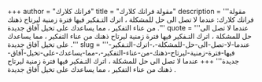 +++
author = "فرانك كلارك"
title = "مقولة فرانك كلارك"
description = '''مقولة فرانك كلارك: عندما لا تصل الى حل للمشكلة ، اترك التـفكير فيها فترة زمنية ليرتاح ذهنك من عناء التفكير ، مما يساعدك على تخيل آفاق جديدة .'''
quote = '''عندما لا تصل الى حل للمشكلة ، اترك التـفكير فيها فترة زمنية ليرتاح ذهنك من عناء التفكير ، مما يساعدك على تخيل آفاق جديدة .'''
slug = '''عندما-لا-تصل-الى-حل-للمشكلة-،-اترك-التـفكير-فيها-فترة-زمنية-ليرتاح-ذهنك-من-عناء-التفكير-،-مما-يساعدك-على-تخيل-آفاق-جديدة'''
+++
عندما لا تصل الى حل للمشكلة ، اترك التـفكير فيها فترة زمنية ليرتاح ذهنك من عناء التفكير ، مما يساعدك على تخيل آفاق جديدة .
